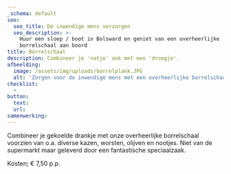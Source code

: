 ```yaml
---
_schema: default
seo:
  seo_title: De inwendige mens verzorgen
  seo_description: >-
    Huur een sloep / boot in Bolsward en geniet van een overheerlijke
    borrelschaal aan boord
title: Borrelschaal
description: Combineer je 'natje' ook met een 'droogje'.
afbeelding:
  image: /assets/img/uploads/borrelplank.JPG
  alt: 'Zorgen voor de inwendige mens met een overheerlijke borrelschaal '
checklist:
  -
button:
  text:
  url:
samenwerking:
---
```


Combineer je gekoelde drankje met onze overheerlijke borrelschaal voorzien van o.a. diverse kazen, worsten, olijven en nootjes. Niet van de supermarkt maar geleverd door een fantastische speciaalzaak.

Kosten; € 7,50 p.p.
